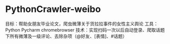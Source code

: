 # PythonCrawler-weibo
目标：帮助女朋友毕业论文，爬虫微薄关于货拉拉事件的女性主义舆论
工具：Python  Pycharm  chromebrowser
技术：实现扫码一次以后自动登录、爬取话题下所有微薄及一级评论、去除杂项（@好友、[表情]、#话题）
